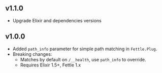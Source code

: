 ## v1.1.0
* Upgrade Elixir and dependencies versions


## v1.0.0

* Added `path_info` parameter for simple path matching in `Fettle.Plug`.
* Breaking changes:
    * Matches by default on `/__health`, use `path_info` to override.
    * Requires Elixir 1.5+, Fettle 1.x

